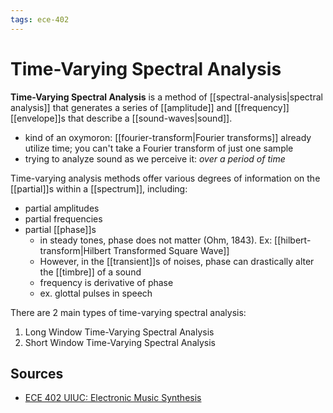 ```yaml
---
tags: ece-402
---
```


# Time-Varying Spectral Analysis

**Time-Varying Spectral Analysis** is a method of [[spectral-analysis|spectral analysis]] that generates a series of [[amplitude]] and [[frequency]] [[envelope]]s that describe a [[sound-waves|sound]].

- kind of an oxymoron: [[fourier-transform|Fourier transforms]] already utilize time; you can't take a Fourier transform of just one sample
- trying to analyze sound as we perceive it: _over a period of time_

Time-varying analysis methods offer various degrees of information on the [[partial]]s within a [[spectrum]], including:

- partial amplitudes
- partial frequencies
- partial [[phase]]s
  - in steady tones, phase does not matter (Ohm, 1843). Ex: [[hilbert-transform|Hilbert Transformed Square Wave]]
  - However, in the [[transient]]s of noises, phase can drastically alter the [[timbre]] of a sound
  - frequency is derivative of phase
  - ex. glottal pulses in speech

There are 2 main types of time-varying spectral analysis:

1. Long Window Time-Varying Spectral Analysis
2. Short Window Time-Varying Spectral Analysis

## Sources

- [ECE 402 UIUC: Electronic Music Synthesis](https://courses.grainger.illinois.edu/ece402/)
